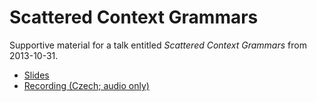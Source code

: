 Scattered Context Grammars
==========================

Supportive material for a talk entitled *Scattered Context Grammars* from 2013-10-31.

* [Slides](https://github.com/s3rvac/talks/raw/master/2013-10-31-Scattered-Context-Grammars/slides.pdf)
* [Recording (Czech; audio only)](https://github.com/s3rvac/talks/raw/master/2013-10-31-Scattered-Context-Grammars/recording-audio.mp3)
